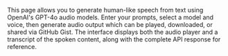 This page allows you to generate human-like speech from text using OpenAI's GPT-4o audio models. Enter your prompts, select a model and voice, then generate audio output which can be played, downloaded, or shared via GitHub Gist. The interface displays both the audio player and a transcript of the spoken content, along with the complete API response for reference.

<!-- Generated from commit: 668115e0f8a3630f8978bf8f8e82e89f06bb1ee1 -->